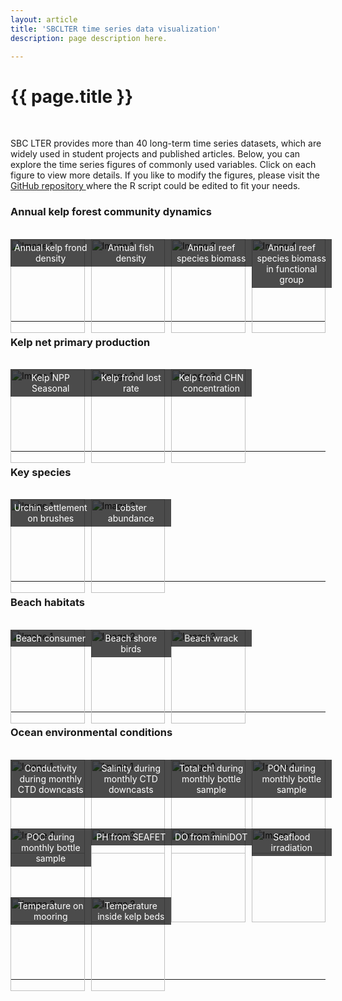 ```yaml
---
layout: article
title: 'SBCLTER time series data visualization'
description: page description here.

---
```

<style>
        .image-grid {
            display: grid;
            grid-template-columns: repeat(4, 1fr);
            gap: 10px;
        }

        .image-grid-item {
            width: 100%;
            height: 100;
        }

        .image-clickable img {
            width: 100%;
            height: 150px;
            display: block;
            object-fit: cover;
        }

        .lightbox {
            display: none;
            position: fixed;
            top: 0;
            left: 0;
            width: 100%;
            height: 100%;
            background-color: rgba(0, 0, 0, 0.7);
            z-index: 9999; /* Place the lightbox above other elements */

        }

        .lightbox img {
            display: block;
            max-width: 90%;
            max-height: 90%;
            margin: auto;
            margin-top: 5%;
            z-index: 10000; /* Place the lightbox above other elements */
        }
         .image-container {
            position: relative;
        }

        .image-description {
            position: absolute;
            top: 0;
            left: 0;
            width: 100%;
            background-color: rgba(0, 0, 0, 0.7);
            color: #fff;
            padding: 5px;
            font-size: 14px;
            text-align: center;
            opacity:1;
            transition: opacity 0.3s;
        }
          .image-container:hover .image-description {
            opacity: 1;
        }

    </style>



<div id="graph-container">
    <h1>{{ page.title }}</h1>
    <br>
    <p>SBC LTER provides more than 40 long-term time series datasets, which are widely used in student projects and published articles. Below, you can explore the time series figures of commonly used variables. Click on each figure to view more details. If you like to modify the figures, please visit the <a href="https://github.com/lkuiucsb/SBC-data-visualization" target="_blank">GitHub repository </a> where the R script could be edited to fit your needs.</p> 

 <h3 class="">Annual kelp forest community dynamics</h3>
 <br>
  

 <div class="image-grid">
        <div class="image-grid-item">
            <div class="image-container image-clickable" data-highres="https://sbclter.msi.ucsb.edu/external/Documents/data_vis/figures/Annual_reef_kelp.png">
                <img src="https://sbclter.msi.ucsb.edu/external/Documents/data_vis/thumb_figures/Annual_reef_kelp.png" alt="Image 1">
                <div class="image-description">Annual kelp frond density</div>
            </div>
        </div>
        <div class="image-grid-item">
            <div class="image-container image-clickable" data-highres="https://sbclter.msi.ucsb.edu/external/Documents/data_vis/figures/Annual_reef_fish.png">
                <img src="https://sbclter.msi.ucsb.edu/external/Documents/data_vis/thumb_figures/Annual_reef_fish.png" alt="Image 1" >
                <div class="image-description">Annual fish density</div>
            </div>
        </div>
        <div class="image-grid-item">
            <div class="image-container image-clickable" 
            data-highres="https://sbclter.msi.ucsb.edu/external/Documents/data_vis/figures/Annual_reef_species_biomass_all_species.png">
                <img src="https://sbclter.msi.ucsb.edu/external/Documents/data_vis/thumb_figures/Annual_reef_species_biomass_all_species.png" alt="Image 3" >
                <div class="image-description">Annual reef species biomass</div>
            </div>
        </div>
        <div class="image-grid-item">
            <div class="image-container image-clickable" 
            data-highres="https://sbclter.msi.ucsb.edu/external/Documents/data_vis/figures/Annual_reef_species_biomass_in_functional_groups.png">
                <img src="https://sbclter.msi.ucsb.edu/external/Documents/data_vis/thumb_figures/Annual_reef_species_biomass_in_functional_groups.png" alt="Image 4">
                <div class="image-description">Annual reef species biomass in functional group</div>
            </div>
        </div>
        <!-- Add more image-grid-item divs as needed -->
    </div>
         <br>
        <hr>  

  <h3 class="">Kelp net primary production</h3>
 <br>
        

<div class="image-grid">
        <div class="image-grid-item">
            <div class="image-container image-clickable" 
            data-highres="https://sbclter.msi.ucsb.edu/external/Documents/data_vis/figures/Kelp_NPP_Seasonal.png">
                <img src="https://sbclter.msi.ucsb.edu/external/Documents/data_vis/thumb_figures/Kelp_NPP_Seasonal.png" alt="Image 1"  height="100">
                <div class="image-description">Kelp NPP Seasonal</div>
            </div>
        </div>
        <div class="image-grid-item">
            <div class="image-container image-clickable" 
            data-highres="https://sbclter.msi.ucsb.edu/external/Documents/data_vis/figures/Kelp_lostrate_at_site.png">
                <img src="https://sbclter.msi.ucsb.edu/external/Documents/data_vis/thumb_figures/Kelp_lostrate_at_site.png" alt="Image 2"   height="100">
                <div class="image-description">Kelp frond lost rate</div>
            </div>
        </div>
        <div class="image-grid-item">
            <div class="image-container image-clickable" 
            data-highres="https://sbclter.msi.ucsb.edu/external/Documents/data_vis/figures/kelp_chn_at_site.png">
                <img src="https://sbclter.msi.ucsb.edu/external/Documents/data_vis/thumb_figures/kelp_chn_at_site.png" alt="Image 3"   height="100">
                <div class="image-description">Kelp frond CHN concentration</div>
            </div>
        </div>
    </div>
       <br>
        <hr>  
  <h3 class="">Key species</h3>
 <br>
        

<div class="image-grid">
        <div class="image-grid-item">
            <div class="image-container image-clickable" 
            data-highres="https://sbclter.msi.ucsb.edu/external/Documents/data_vis/figures/Urchin_settlement.png">
                <img src="https://sbclter.msi.ucsb.edu/external/Documents/data_vis/thumb_figures/Urchin_settlement.png" alt="Image 1"  height="100">
                <div class="image-description">Urchin settlement on brushes</div>
            </div>
        </div>
        <div class="image-grid-item">
            <div class="image-container image-clickable" 
            data-highres="https://sbclter.msi.ucsb.edu/external/Documents/data_vis/figures/Lobster_abundance.png" >
                <img src="https://sbclter.msi.ucsb.edu/external/Documents/data_vis/thumb_figures/Lobster_abundance.png" alt="Image 2"   height="100">
                <div class="image-description">Lobster abundance</div>
            </div>
        </div>
    </div>
       <br>
        <hr>  


 <h3 class="">Beach habitats</h3>
 <br>
        

<div class="image-grid">
        <div class="image-grid-item">
            <div class="image-container image-clickable" 
            data-highres="https://sbclter.msi.ucsb.edu/external/Documents/data_vis/figures/Beach_consumer_at_site.png">
                <img src="https://sbclter.msi.ucsb.edu/external/Documents/data_vis/thumb_figures/Beach_consumer_at_site.png" alt="Image 1"  height="100">
                <div class="image-description">Beach consumer</div>
            </div>
        </div>
        <div class="image-grid-item">
            <div class="image-container image-clickable" 
            data-highres="https://sbclter.msi.ucsb.edu/external/Documents/data_vis/figures/Beach_shore_bird_at_site.png">
                <img src="https://sbclter.msi.ucsb.edu/external/Documents/data_vis/thumb_figures/Beach_shore_bird_at_site.png" alt="Image 2"   height="100">
                <div class="image-description">Beach shore birds</div>
            </div>
        </div>
        <div class="image-grid-item">
            <div class="image-container image-clickable" 
            data-highres="https://sbclter.msi.ucsb.edu/external/Documents/data_vis/figures/Beach_wrack_cover_at_site.png">
                <img src="https://sbclter.msi.ucsb.edu/external/Documents/data_vis/thumb_figures/Beach_wrack_cover_at_site.png" alt="Image 3"   height="100">
                <div class="image-description">Beach wrack</div>
            </div>
        </div>
    </div>
       <br>
        <hr>  

<h3 class="">Ocean environmental conditions</h3>
 <br>
        

<div class="image-grid">
        <div class="image-grid-item">
            <div class="image-container image-clickable" 
            data-highres="https://sbclter.msi.ucsb.edu/external/Documents/data_vis/figures/Monthly_Ocean_downcast_conductivity.png" >
                <img src="https://sbclter.msi.ucsb.edu/external/Documents/data_vis/thumb_figures/Monthly_Ocean_downcast_conductivity.png" alt="Image 1"  height="100">
                <div class="image-description">Conductivity during monthly CTD downcasts </div>
            </div>
        </div>
        <div class="image-grid-item">
            <div class="image-container image-clickable" 
            data-highres="https://sbclter.msi.ucsb.edu/external/Documents/data_vis/figures/Monthly_Ocean_downcast_salinity.png" >
                <img src="https://sbclter.msi.ucsb.edu/external/Documents/data_vis/thumb_figures/Monthly_Ocean_downcast_salinity.png" alt="Image 1"  height="100">
                <div class="image-description">Salinity during monthly CTD downcasts </div>
            </div>
        </div>
        <div class="image-grid-item">
            <div class="image-container image-clickable" 
            data-highres="https://sbclter.msi.ucsb.edu/external/Documents/data_vis/figures/Monthly_Ocean_chem_totalChl.png">
                <img src="https://sbclter.msi.ucsb.edu/external/Documents/data_vis/thumb_figures/Monthly_Ocean_chem_totalChl.png" alt="Image 2"   height="100">
                <div class="image-description">Total chl during monthly bottle sample</div>
            </div>
        </div>
        <div class="image-grid-item">
            <div class="image-container image-clickable" 
            data-highres="https://sbclter.msi.ucsb.edu/external/Documents/data_vis/figures/Monthly_Ocean_chem_PON.png">
                <img src="https://sbclter.msi.ucsb.edu/external/Documents/data_vis/thumb_figures/Monthly_Ocean_chem_PON.png" alt="Image 3"   height="100">
                <div class="image-description">PON during monthly bottle sample</div>
            </div>
        </div>
        <div class="image-grid-item">
            <div class="image-container image-clickable" 
            data-highres="https://sbclter.msi.ucsb.edu/external/Documents/data_vis/figures/Monthly_Ocean_chem_POC.png" >
                <img src="https://sbclter.msi.ucsb.edu/external/Documents/data_vis/thumb_figures/Monthly_Ocean_chem_POC.png" alt="Image 3"   height="100">
                <div class="image-description">POC during monthly bottle sample</div>
            </div>
        </div>
        <div class="image-grid-item">
            <div class="image-container image-clickable" 
            data-highres="https://sbclter.msi.ucsb.edu/external/Documents/data_vis/figures/PH_at_site.png" >
                <img src="https://sbclter.msi.ucsb.edu/external/Documents/data_vis/thumb_figures/PH_at_site.png" alt="Image 3"   height="100">
                <div class="image-description">PH from SEAFET</div>
            </div>
        </div>
          <div class="image-grid-item">
            <div class="image-container image-clickable" 
            data-highres="https://sbclter.msi.ucsb.edu/external/Documents/data_vis/figures/DO_saturation_at_site.png">
                <img src="https://sbclter.msi.ucsb.edu/external/Documents/data_vis/thumb_figures/DO_saturation_at_site.png" alt="Image 3"   height="100">
                <div class="image-description">DO from miniDOT</div>
            </div>
        </div>
        <div class="image-grid-item">
            <div class="image-container image-clickable" 
            data-highres="https://sbclter.msi.ucsb.edu/external/Documents/data_vis/figures/Light_at_site.png">
                <img src="https://sbclter.msi.ucsb.edu/external/Documents/data_vis/thumb_figures/Light_at_site.png" alt="Image 3"   height="100">
                <div class="image-description">Seaflood irradiation</div>
            </div>
        </div>
        <div class="image-grid-item">
            <div class="image-container image-clickable" 
            data-highres="https://sbclter.msi.ucsb.edu/external/Documents/data_vis/figures/Temp_on_mooring_at_site.png" >
                <img src="https://sbclter.msi.ucsb.edu/external/Documents/data_vis/thumb_figures/Temp_on_mooring_at_site.png" alt="Image 3"   height="100">
                <div class="image-description">Temperature on mooring</div>
            </div>
        </div>
         <div class="image-grid-item">
            <div class="image-container image-clickable" 
            data-highres="https://sbclter.msi.ucsb.edu/external/Documents/data_vis/figures/Temp_inside_kelp_bed_at_site.png">
                <img src="https://sbclter.msi.ucsb.edu/external/Documents/data_vis/thumb_figures/Temp_inside_kelp_bed_at_site.png" alt="Image 3"   height="100">
                <div class="image-description">Temperature inside kelp beds</div>
            </div>
        </div>
    </div>
       <br>
        <hr>  

<div class="lightbox" onclick="closeLightbox()">
        <img src="" alt="Image" id="lightbox-image">
    </div>


<script>

        const imageClickables = document.querySelectorAll('.image-clickable');
        const lightbox = document.querySelector('.lightbox');
        const lightboxImage = document.querySelector('#lightbox-image');

        imageClickables.forEach((imageClickable) => {
            imageClickable.addEventListener('click', () => {
                const highResUrl = imageClickable.dataset.highres;
                lightbox.style.display = 'block';
                lightboxImage.src = highResUrl;
            });
        });

        function closeLightbox() {
            lightbox.style.display = 'none';
        }
    </script>
</div>